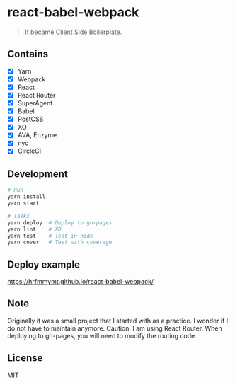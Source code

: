 # react-babel-webpack

> It became Client Side Boilerplate.

## Contains

- [x] Yarn
- [x] Webpack
- [x] React
- [x] React Router
- [x] SuperAgent
- [x] Babel
- [x] PostCSS
- [x] XO
- [x] AVA, Enzyme
- [x] nyc
- [x] CircleCI

## Development

```sh
# Run
yarn install
yarn start

# Tasks
yarn deploy  # Deploy to gh-pages
yarn lint    # XO
yarn test    # Test in node
yarn cover   # Test with coverage
```

## Deploy example

https://hrfmmymt.github.io/react-babel-webpack/

## Note

Originally it was a small project that I started with as a practice. I wonder if I do not have to maintain anymore.
Caution. I am using React Router. When deploying to gh-pages, you will need to modify the routing code.

## License

MIT
